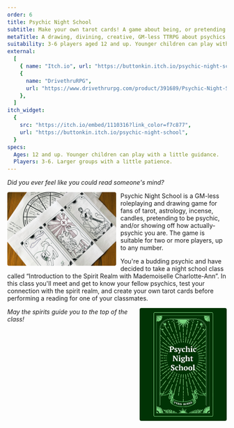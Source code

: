 ```yaml
---
order: 6
title: Psychic Night School
subtitle: Make your own tarot cards! A game about being, or pretending to be psychic
metaTitle: A drawing, divining, creative, GM-less TTRPG about psychics
suitability: 3-6 players aged 12 and up. Younger children can play with a little guidance. Larger groups with a little patience
external:
  [
    { name: "Itch.io", url: "https://buttonkin.itch.io/psychic-night-school" },
    {
      name: "DrivethruRPG",
      url: "https://www.drivethrurpg.com/product/391689/Psychic-Night-School",
    },
  ]
itch_widget:
  {
    src: "https://itch.io/embed/1110316?link_color=f7c877",
    url: "https://buttonkin.itch.io/psychic-night-school",
  }
specs:
  Ages: 12 and up. Younger children can play with a little guidance.
  Players: 3-6. Larger groups with a little patience.
---
```


<p><i>Did you ever feel like you could read someone's mind?</i></p>

<p>
    <img src="examples.jpeg" alt="actual play example" style="width:250px;float:left;margin-right:10px;border-radius:4px;">
    Psychic Night School is a GM-less roleplaying and drawing game for fans of tarot, astrology, incense, candles, pretending to be psychic, and/or showing off how actually-psychic you are. The game is suitable for two or more players, up to any number.
</p>
<p>
    You're a budding psychic and have decided to take a night school class called “Introduction to the Spirit Realm with Mademoiselle Charlotte-Ann”. In this class you'll meet and get to know your fellow psychics, test your connection with the spirit realm, and create your own tarot cards before performing a reading for one of your classmates.
</p>
<img src="cover.png" style="width:200px;float:right;border-radius:4px;margin-left:10px;margin-bottom: 10px;" alt="">

<p><i>May the spirits guide you to the top of the class!</i></p>
